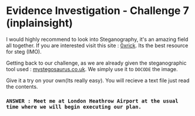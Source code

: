 # Evidence Investigation - Challenge 7 (inplainsight)

I would highly recommend to look into Steganography, it's an amazing field all together. If you are interested visit this site : [0xrick](https://0xrick.github.io/lists/stego/). Its the best resource for steg (IMO).

Getting back to our challenge, as we are already given the steganographic tool used : [mystegosaurus.co.uk](https://mystegosaurus.co.uk/). We simply use it to `DOCODE` the image.

Give it a try on your own(Its really easy). You will recieve a text file just read the contents. 

### `ANSWER : Meet me at London Heathrow Airport at the usual time where we will begin executing our plan.`